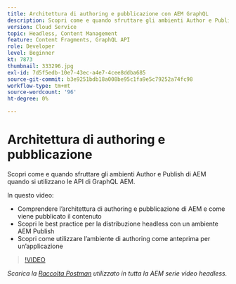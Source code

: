 ```yaml
---
title: Architettura di authoring e pubblicazione con AEM GraphQL
description: Scopri come e quando sfruttare gli ambienti Author e Publish di AEM quando si utilizzano le API di GraphQL AEM.
version: Cloud Service
topic: Headless, Content Management
feature: Content Fragments, GraphQL API
role: Developer
level: Beginner
kt: 7873
thumbnail: 333296.jpg
exl-id: 7d5f5edb-10e7-43ec-a4e7-4cee8ddba685
source-git-commit: b3e9251bdb18a008be95c1fa9e5c79252a74fc98
workflow-type: tm+mt
source-wordcount: '96'
ht-degree: 0%

---
```


# Architettura di authoring e pubblicazione

Scopri come e quando sfruttare gli ambienti Author e Publish di AEM quando si utilizzano le API di GraphQL AEM.

In questo video:

+ Comprendere l’architettura di authoring e pubblicazione di AEM e come viene pubblicato il contenuto
+ Scopri le best practice per la distribuzione headless con un ambiente AEM Publish
+ Scopri come utilizzare l’ambiente di authoring come anteprima per un’applicazione

>[!VIDEO](https://video.tv.adobe.com/v/333296?quality=12&learn=on)

_Scarica la [Raccolta Postman](./assets/aem-headless-video-series.postman_collection.json) utilizzato in tutta la AEM serie video headless._
